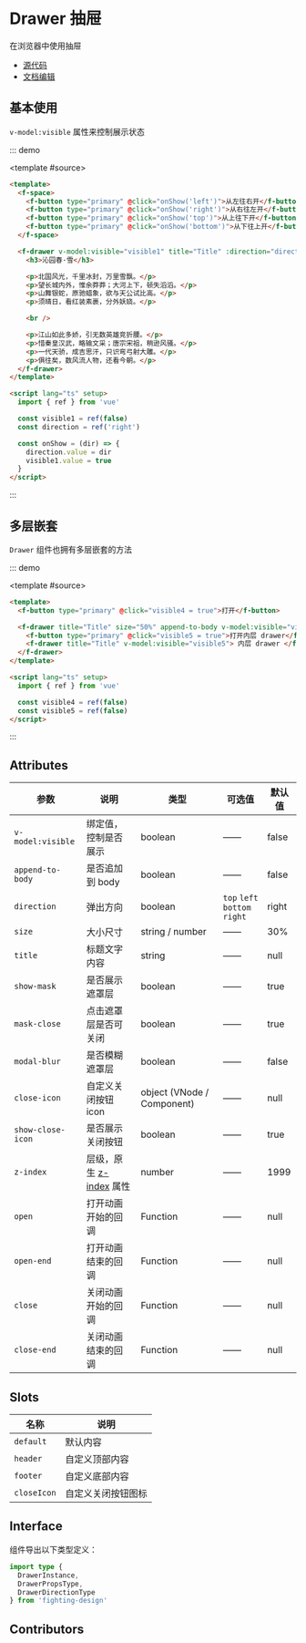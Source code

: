 # Drawer 抽屉

在浏览器中使用抽屉

- [源代码](https://github.com/FightingDesign/fighting-design/tree/master/packages/fighting-design/drawer)
- [文档编辑](https://github.com/FightingDesign/fighting-design/blob/master/docs/docs/components/drawer.md)

## 基本使用

`v-model:visible` 属性来控制展示状态

::: demo

<template #source>
<demo1-vue />
</template>

```html
<template>
  <f-space>
    <f-button type="primary" @click="onShow('left')">从左往右开</f-button>
    <f-button type="primary" @click="onShow('right')">从右往左开</f-button>
    <f-button type="primary" @click="onShow('top')">从上往下开</f-button>
    <f-button type="primary" @click="onShow('bottom')">从下往上开</f-button>
  </f-space>

  <f-drawer v-model:visible="visible1" title="Title" :direction="direction">
    <h3>沁园春·雪</h3>

    <p>北国风光，千里冰封，万里雪飘。</p>
    <p>望长城内外，惟余莽莽；大河上下，顿失滔滔。</p>
    <p>山舞银蛇，原驰蜡象，欲与天公试比高。</p>
    <p>须晴日，看红装素裹，分外妖娆。</p>

    <br />

    <p>江山如此多娇，引无数英雄竞折腰。</p>
    <p>惜秦皇汉武，略输文采；唐宗宋祖，稍逊风骚。</p>
    <p>一代天骄，成吉思汗，只识弯弓射大雕。</p>
    <p>俱往矣，数风流人物，还看今朝。</p>
  </f-drawer>
</template>

<script lang="ts" setup>
  import { ref } from 'vue'

  const visible1 = ref(false)
  const direction = ref('right')

  const onShow = (dir) => {
    direction.value = dir
    visible1.value = true
  }
</script>
```

:::

## 多层嵌套

`Drawer` 组件也拥有多层嵌套的方法

::: demo

<template #source>
<demo2-vue />
</template>

```html
<template>
  <f-button type="primary" @click="visible4 = true">打开</f-button>

  <f-drawer title="Title" size="50%" append-to-body v-model:visible="visible4">
    <f-button type="primary" @click="visible5 = true">打开内层 drawer</f-button>
    <f-drawer title="Title" v-model:visible="visible5"> 内层 drawer </f-drawer>
  </f-drawer>
</template>

<script lang="ts" setup>
  import { ref } from 'vue'

  const visible4 = ref(false)
  const visible5 = ref(false)
</script>
```

:::

## Attributes

| 参数              | 说明                                                                                | 类型                       | 可选值                               | 默认值 |
| ----------------- | ----------------------------------------------------------------------------------- | -------------------------- | ------------------------------------ | ------ |
| `v-model:visible` | 绑定值，控制是否展示                                                                | boolean                    | ——                                   | false  |
| `append-to-body`  | 是否追加到 body                                                                     | boolean                    | ——                                   | false  |
| `direction`       | 弹出方向                                                                            | boolean                    | `top` `left` <br /> `bottom` `right` | right  |
| `size`            | 大小尺寸                                                                            | string / number            | ——                                   | 30%    |
| `title`           | 标题文字内容                                                                        | string                     | ——                                   | null   |
| `show-mask`       | 是否展示遮罩层                                                                      | boolean                    | ——                                   | true   |
| `mask-close`      | 点击遮罩层是否可关闭                                                                | boolean                    | ——                                   | true   |
| `modal-blur`      | 是否模糊遮罩层                                                                      | boolean                    | ——                                   | false  |
| `close-icon`      | 自定义关闭按钮 icon                                                                 | object (VNode / Component) | ——                                   | null   |
| `show-close-icon` | 是否展示关闭按钮                                                                    | boolean                    | ——                                   | true   |
| `z-index`         | 层级，原生 [z-index](https://developer.mozilla.org/zh-CN/docs/Web/CSS/z-index) 属性 | number                     | ——                                   | 1999   |
| `open`            | 打开动画开始的回调                                                                  | Function                   | ——                                   | null   |
| `open-end`        | 打开动画结束的回调                                                                  | Function                   | ——                                   | null   |
| `close`           | 关闭动画开始的回调                                                                  | Function                   | ——                                   | null   |
| `close-end`       | 关闭动画结束的回调                                                                  | Function                   | ——                                   | null   |

## Slots

| 名称        | 说明               |
| ----------- | ------------------ |
| `default`   | 默认内容           |
| `header`    | 自定义顶部内容     |
| `footer`    | 自定义底部内容     |
| `closeIcon` | 自定义关闭按钮图标 |

## Interface

组件导出以下类型定义：

```ts
import type {
  DrawerInstance,
  DrawerPropsType,
  DrawerDirectionType
} from 'fighting-design'
```

## Contributors

<a href="https://github.com/Tyh2001" target="_blank">
  <f-avatar round src="https://avatars.githubusercontent.com/u/73180970?v=4" />
</a>

<a href="https://github.com/wang-zhixin" target="_blank">
  <f-avatar round src="https://avatars.githubusercontent.com/u/50623519?v=4" />
</a>

<script setup lang="ts">
  import demo1Vue from './_demos/drawer/demo1.vue'
  import demo2Vue from './_demos/drawer/demo2.vue'
</script>
